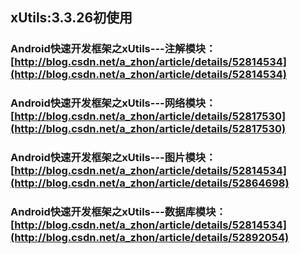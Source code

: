 ## xUtils:3.3.26初使用

### Android快速开发框架之xUtils---注解模块：[http://blog.csdn.net/a_zhon/article/details/52814534](http://blog.csdn.net/a_zhon/article/details/52814534)

### Android快速开发框架之xUtils---网络模块：[http://blog.csdn.net/a_zhon/article/details/52817530](http://blog.csdn.net/a_zhon/article/details/52817530)

### Android快速开发框架之xUtils---图片模块：[http://blog.csdn.net/a_zhon/article/details/52814534](http://blog.csdn.net/a_zhon/article/details/52864698)

### Android快速开发框架之xUtils---数据库模块：[http://blog.csdn.net/a_zhon/article/details/52814534](http://blog.csdn.net/a_zhon/article/details/52892054)
